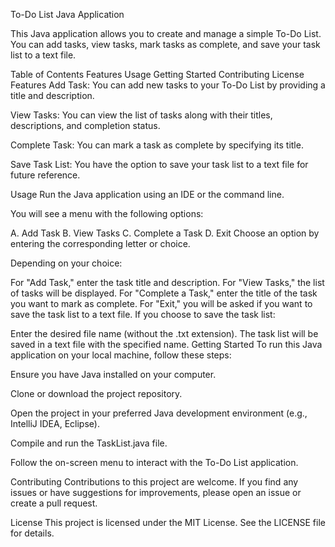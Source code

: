 To-Do List Java Application

This Java application allows you to create and manage a simple To-Do List. You can add tasks, view tasks, mark tasks as complete, and save your task list to a text file.

Table of Contents
Features
Usage
Getting Started
Contributing
License
Features
Add Task: You can add new tasks to your To-Do List by providing a title and description.

View Tasks: You can view the list of tasks along with their titles, descriptions, and completion status.

Complete Task: You can mark a task as complete by specifying its title.

Save Task List: You have the option to save your task list to a text file for future reference.

Usage
Run the Java application using an IDE or the command line.

You will see a menu with the following options:

A. Add Task
B. View Tasks
C. Complete a Task
D. Exit
Choose an option by entering the corresponding letter or choice.

Depending on your choice:

For "Add Task," enter the task title and description.
For "View Tasks," the list of tasks will be displayed.
For "Complete a Task," enter the title of the task you want to mark as complete.
For "Exit," you will be asked if you want to save the task list to a text file.
If you choose to save the task list:

Enter the desired file name (without the .txt extension).
The task list will be saved in a text file with the specified name.
Getting Started
To run this Java application on your local machine, follow these steps:

Ensure you have Java installed on your computer.

Clone or download the project repository.

Open the project in your preferred Java development environment (e.g., IntelliJ IDEA, Eclipse).

Compile and run the TaskList.java file.

Follow the on-screen menu to interact with the To-Do List application.

Contributing
Contributions to this project are welcome. If you find any issues or have suggestions for improvements, please open an issue or create a pull request.

License
This project is licensed under the MIT License. See the LICENSE file for details.

